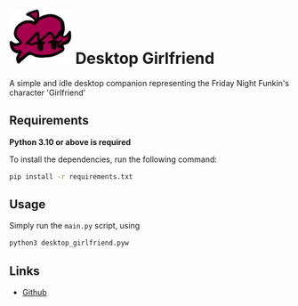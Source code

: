 # ![Desktop Girlfriend icon](assets/gf_icon.png) Desktop Girlfriend

A simple and idle desktop companion representing the Friday Night Funkin's character 'Girlfriend'

## Requirements

**Python 3.10 or above is required**

To install the dependencies, run the following command:

```bash
pip install -r requirements.txt
```

## Usage

Simply run the `main.py` script, using

```bash
python3 desktop_girlfriend.pyw
```

## Links

- [Github](https://github.com/Kyrela/Desktop-Girlfriend)